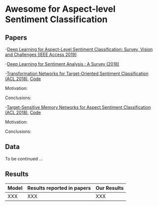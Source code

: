 # Awesome for Aspect-level Sentiment Classification
## Papers

-[Deep Learning for Aspect-Level Sentiment Classification: Survey, Vision and Challenges (IEEE Access 2019)](https://ieeexplore.ieee.org/stamp/stamp.jsp?arnumber=8726353) 

-[Deep Learning for Sentiment Analysis : A Survey (2018)](https://arxiv.org/abs/1801.07883)


-[Transformation Networks for Target-Oriented Sentiment Classification (ACL 2018)](https://aclweb.org/anthology/papers/P/P18/P18-1087/), [Code]()

Motivation:

Conclusions:

-[Target-Sensitive Memory Networks for Aspect Sentiment Classification (ACL 2018)](https://aclweb.org/anthology/papers/P/P18/P18-1088/),
[Code]()

Motivation:

Conclusions:

## Data

To be continued ...


## Results
Model          | Results reported in papers  | Our Results
------------   | -------------               | -------------
XXX            | XXX                         | XXX
